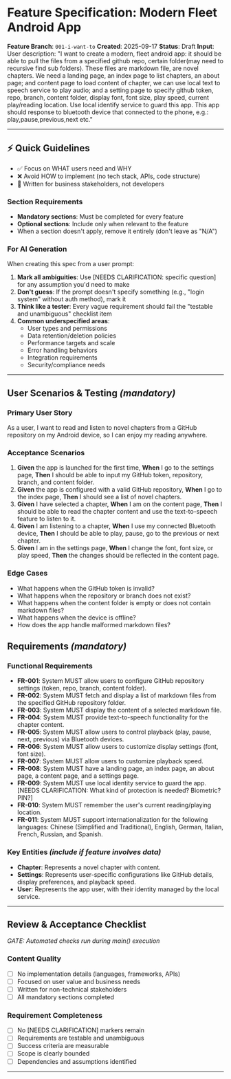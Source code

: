 # Feature Specification: Modern Fleet Android App

**Feature Branch**: `001-i-want-to`
**Created**: 2025-09-17
**Status**: Draft
**Input**: User description: "I want to create a modern, fleet android app: it should be able to pull the files from a specified github repo, certain folder(may need to recursive find sub folders). These files are markdown file, are novel chapters. We need a landing page, an index page to list chapters, an about page; and content page to load content of chapter, we can use local text to speech service to play audio; and a setting page to specify github token, repo, branch, content folder, display font, font size, play speed, current play/reading location. Use local identify service to guard this app. This app should response to bluetooth device that connected to the phone, e.g.: play,pause,previous,next etc."

---

## ⚡ Quick Guidelines

- ✅ Focus on WHAT users need and WHY
- ❌ Avoid HOW to implement (no tech stack, APIs, code structure)
- 👥 Written for business stakeholders, not developers

### Section Requirements

- **Mandatory sections**: Must be completed for every feature
- **Optional sections**: Include only when relevant to the feature
- When a section doesn't apply, remove it entirely (don't leave as "N/A")

### For AI Generation

When creating this spec from a user prompt:

1. **Mark all ambiguities**: Use [NEEDS CLARIFICATION: specific question] for any assumption you'd need to make
2. **Don't guess**: If the prompt doesn't specify something (e.g., "login system" without auth method), mark it
3. **Think like a tester**: Every vague requirement should fail the "testable and unambiguous" checklist item
4. **Common underspecified areas**:
   - User types and permissions
   - Data retention/deletion policies
   - Performance targets and scale
   - Error handling behaviors
   - Integration requirements
   - Security/compliance needs

---

## User Scenarios & Testing _(mandatory)_

### Primary User Story

As a user, I want to read and listen to novel chapters from a GitHub repository on my Android device, so I can enjoy my reading anywhere.

### Acceptance Scenarios

1. **Given** the app is launched for the first time, **When** I go to the settings page, **Then** I should be able to input my GitHub token, repository, branch, and content folder.
2. **Given** the app is configured with a valid GitHub repository, **When** I go to the index page, **Then** I should see a list of novel chapters.
3. **Given** I have selected a chapter, **When** I am on the content page, **Then** I should be able to read the chapter content and use the text-to-speech feature to listen to it.
4. **Given** I am listening to a chapter, **When** I use my connected Bluetooth device, **Then** I should be able to play, pause, go to the previous or next chapter.
5. **Given** I am in the settings page, **When** I change the font, font size, or play speed, **Then** the changes should be reflected in the content page.

### Edge Cases

- What happens when the GitHub token is invalid?
- What happens when the repository or branch does not exist?
- What happens when the content folder is empty or does not contain markdown files?
- What happens when the device is offline?
- How does the app handle malformed markdown files?

## Requirements _(mandatory)_

### Functional Requirements

- **FR-001**: System MUST allow users to configure GitHub repository settings (token, repo, branch, content folder).
- **FR-002**: System MUST fetch and display a list of markdown files from the specified GitHub repository folder.
- **FR-003**: System MUST display the content of a selected markdown file.
- **FR-004**: System MUST provide text-to-speech functionality for the chapter content.
- **FR-005**: System MUST allow users to control playback (play, pause, next, previous) via Bluetooth devices.
- **FR-006**: System MUST allow users to customize display settings (font, font size).
- **FR-007**: System MUST allow users to customize playback speed.
- **FR-008**: System MUST have a landing page, an index page, an about page, a content page, and a settings page.
- **FR-009**: System MUST use local identity service to guard the app. [NEEDS CLARIFICATION: What kind of protection is needed? Biometric? PIN?]
- **FR-010**: System MUST remember the user's current reading/playing location.
- **FR-011**: System MUST support internationalization for the following languages: Chinese (Simplified and Traditional), English, German, Italian, French, Russian, and Spanish.

### Key Entities _(include if feature involves data)_

- **Chapter**: Represents a novel chapter with content.
- **Settings**: Represents user-specific configurations like GitHub details, display preferences, and playback speed.
- **User**: Represents the app user, with their identity managed by the local service.

---

## Review & Acceptance Checklist

_GATE: Automated checks run during main() execution_

### Content Quality

- [ ] No implementation details (languages, frameworks, APIs)
- [ ] Focused on user value and business needs
- [ ] Written for non-technical stakeholders
- [ ] All mandatory sections completed

### Requirement Completeness

- [ ] No [NEEDS CLARIFICATION] markers remain
- [ ] Requirements are testable and unambiguous
- [ ] Success criteria are measurable
- [ ] Scope is clearly bounded
- [ ] Dependencies and assumptions identified

---
